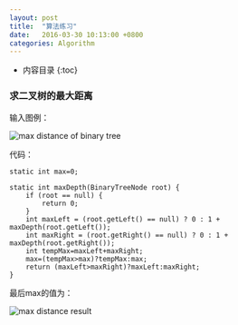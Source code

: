 ```yaml
---
layout: post
title:  "算法练习"
date:   2016-03-30 10:13:00 +0800
categories: Algorithm
---
```

* 内容目录
{:toc}

### 求二叉树的最大距离

输入图例：

![max distance of binary tree]({{site.baseurl}}/pics/btree_max_distance.png)

代码：
    
    static int max=0;

    static int maxDepth(BinaryTreeNode root) {
        if (root == null) {
            return 0;
        }
        int maxLeft = (root.getLeft() == null) ? 0 : 1 + maxDepth(root.getLeft());
        int maxRight = (root.getRight() == null) ? 0 : 1 + maxDepth(root.getRight());
        int tempMax=maxLeft+maxRight;
        max=(tempMax>max)?tempMax:max;
        return (maxLeft>maxRight)?maxLeft:maxRight;
    }

最后max的值为：

![max distance result]({{site.baseurl}}/pics/max_distance_result.png)